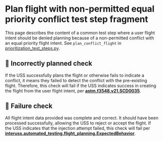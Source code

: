 # Plan flight with non-permitted equal priority conflict test step fragment

This page describes the content of a common test step where a user flight intent should be denied planning because of
a non-permitted conflict with an equal priority flight intent.
See `plan_conflict_flight` in [prioritization_test_steps.py](prioritization_test_steps.py).

## 🛑 Incorrectly planned check

If the USS successfully plans the flight or otherwise fails to indicate a conflict, it means they failed to detect the
conflict with the pre-existing flight.
Therefore, this check will fail if the USS indicates success in creating the flight from the user flight intent,
per **[astm.f3548.v21.SCD0035](../../requirements/astm/f3548/v21.md)**.

## 🛑 Failure check

All flight intent data provided was complete and correct. It should have been processed successfully, allowing the USS
to reject or accept the flight. If the USS indicates that the injection attempt failed, this check will fail per
**[interuss.automated_testing.flight_planning.ExpectedBehavior](../../requirements/interuss/automated_testing/flight_planning.md)**.
